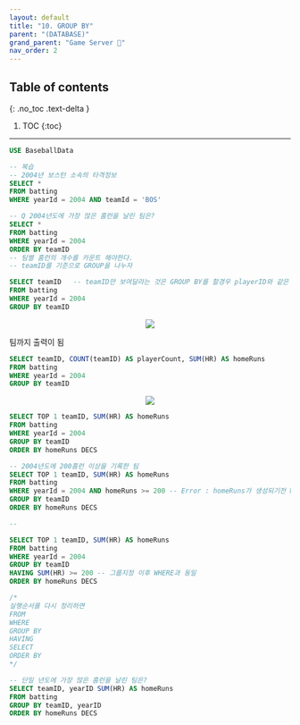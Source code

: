 ```yaml
---
layout: default
title: "10. GROUP BY"
parent: "(DATABASE)"
grand_parent: "Game Server 👾"
nav_order: 2
---
```


## Table of contents
{: .no_toc .text-delta }

1. TOC
{:toc}

---

```sql
USE BaseballData

-- 복습
-- 2004년 보스턴 소속의 타격정보
SELECT *
FROM batting
WHERE yearId = 2004 AND teamId = 'BOS'

-- Q 2004년도에 가장 많은 홈런을 날린 팀은?
SELECT *
FROM batting
WHERE yearId = 2004
ORDER BY teamID
-- 팀별 홈런의 개수를 카운트 해야한다.
-- teamID를 기준으로 GROUP을 나누자
```

```sql
SELECT teamID   -- teamID만 보여달라는 것은 GROUP BY를 할경우 playerID와 같은 string정보는 합치거나 어떻게 할수 없기에 에러가 발생하게 된다.
FROM batting
WHERE yearId = 2004
GROUP BY teamID
```

<p align="center">
  <img src="https://taehyungs-programming-blog.github.io/blog/assets/images/database/basic-10-1.png"/>
</p>


팀까지 출력이 됨

```sql
SELECT teamID, COUNT(teamID) AS playerCount, SUM(HR) AS homeRuns
FROM batting
WHERE yearId = 2004
GROUP BY teamID
```

<p align="center">
  <img src="https://taehyungs-programming-blog.github.io/blog/assets/images/database/basic-10-2.png"/>
</p>

```sql
SELECT TOP 1 teamID, SUM(HR) AS homeRuns
FROM batting
WHERE yearId = 2004
GROUP BY teamID
ORDER BY homeRuns DECS
```

```sql
-- 2004년도에 200홈런 이상을 기록한 팀
SELECT TOP 1 teamID, SUM(HR) AS homeRuns
FROM batting
WHERE yearId = 2004 AND homeRuns >= 200 -- Error : homeRuns가 생성되기전 WHERE가 호출됨
GROUP BY teamID
ORDER BY homeRuns DECS

--

SELECT TOP 1 teamID, SUM(HR) AS homeRuns
FROM batting
WHERE yearId = 2004
GROUP BY teamID
HAVING SUM(HR) >= 200 -- 그룹지정 이후 WHERE과 동일
ORDER BY homeRuns DECS

/*
실행순서를 다시 정리하면
FROM
WHERE
GROUP BY
HAVING
SELECT
ORDER BY
*/
```

```sql
-- 단일 년도에 가장 많은 홈런을 날린 팀은?
SELECT teamID, yearID SUM(HR) AS homeRuns
FROM batting
GROUP BY teamID, yearID
ORDER BY homeRuns DECS
```